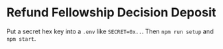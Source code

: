 # Refund Fellowship Decision Deposit

Put a secret hex key into a `.env` like `SECRET=0x..`. Then `npm run setup` and `npm start`.
